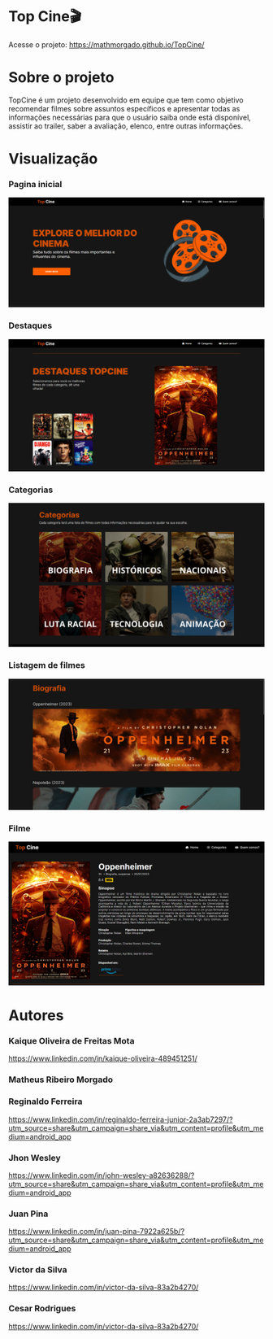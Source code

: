# Top Cine🎬


Acesse o projeto: https://mathmorgado.github.io/TopCine/


# Sobre o projeto
TopCine é um projeto desenvolvido em equipe que tem como objetivo recomendar filmes sobre assuntos específicos e apresentar todas as informações necessárias para que o usuário saiba onde está disponível, assistir ao trailer, saber a avaliação, elenco, entre outras informações.


# Visualização
### Pagina inicial

![Web 1](https://github.com/mathmorgado/Projetos/blob/main/PROA/TopCine-UC1/components/images/preview/inicial.png)

### Destaques
![Mobile 1](https://github.com/mathmorgado/Projetos/blob/main/PROA/TopCine-UC1/components/images/preview/destaques.png)

### Categorias
![Mobile 1](https://github.com/mathmorgado/Projetos/blob/main/PROA/TopCine-UC1/components/images/preview/categorias.png) 

### Listagem de filmes
![Mobile 1](https://github.com/mathmorgado/Projetos/blob/main/PROA/TopCine-UC1/components/images/preview/filmes-list.png)

### Filme
![Mobile 1](https://github.com/mathmorgado/Projetos/blob/main/PROA/TopCine-UC1/components/images/preview/filme.png)




# Autores

### Kaique Oliveira de Freitas Mota
https://www.linkedin.com/in/kaique-oliveira-489451251/

### Matheus Ribeiro Morgado


### Reginaldo Ferreira
https://www.linkedin.com/in/reginaldo-ferreira-junior-2a3ab7297/?utm_source=share&utm_campaign=share_via&utm_content=profile&utm_medium=android_app

### Jhon Wesley
https://www.linkedin.com/in/john-wesley-a82636288/?utm_source=share&utm_campaign=share_via&utm_content=profile&utm_medium=android_app

### Juan Pina
https://www.linkedin.com/in/juan-pina-7922a625b/?utm_source=share&utm_campaign=share_via&utm_content=profile&utm_medium=android_app

### Victor da Silva

https://www.linkedin.com/in/victor-da-silva-83a2b4270/

### Cesar Rodrigues
https://www.linkedin.com/in/victor-da-silva-83a2b4270/
